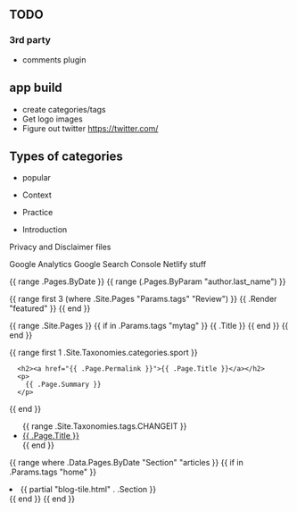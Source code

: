 ## TODO

### 3rd party

- comments plugin

## app build

- create categories/tags
- Get logo images
- Figure out twitter https://twitter.com/

## Types of categories

- popular

- Context
- Practice
- Introduction


Privacy and Disclaimer files


Google Analytics
Google Search Console
Netlify stuff

{{ range .Pages.ByDate }}
{{ range (.Pages.ByParam "author.last_name") }}

{{ range first 3 (where .Site.Pages "Params.tags" "Review") }}
{{ .Render "featured" }}
{{ end }}

{{ range .Site.Pages }}
{{ if in .Params.tags "mytag" }}
{{ .Title }}
{{ end }}
{{ end }}

{{ range first 1 .Site.Taxonomies.categories.sport }}

      <h2><a href="{{ .Page.Permalink }}">{{ .Page.Title }}</a></h2>
      <p>
        {{ .Page.Summary }}
      </p>

{{ end }}

<ul>
  {{ range .Site.Taxonomies.tags.CHANGEIT }}
    <li><a href="{{ .Page.URL }}">{{ .Page.Title }}</a></li>
  {{ end }}
</ul>

{{ range where .Data.Pages.ByDate "Section" "articles }}
{{ if in .Params.tags "home" }}
<li class="blog-tile">
{{ partial "blog-tile.html" . .Section }}
</li> <!-- /.blog-title -->
{{ end }}
{{ end }}





<!-- 
  <meta name="author" content="{{ .Site.Author.name }}" />
  <meta property="og:url" content="{{ .Permalink }}" />
  <link rel="canonical" href="{{ .Permalink }}" />

  {{ partial "seo" . }}
  {{- if .IsHome -}}
  <title>{{ .Site.Title }}</title>
  <meta property="og:title" content="{{ .Site.Title }}" />
  <meta property="og:type" content="website" />
  <meta name="description" content="{{ .Site.Params.description }}" />
  {{- else -}}
  <title>{{ .Title }} - {{ .Site.Title }}</title>
  <meta property="og:title" content="{{ .Title }} - {{ .Site.Title }}" />
  <meta property="og:type" content="article" />
  <meta name="description" content="{{ default .Summary .Description }}" />
  {{- end }}

  <link rel="stylesheet" href="{{ "css/index.css" | relURL }}">
  <link href="{{ "index.xml" | relURL }}" rel="alternate" type="application/rss+xml" title="{{ .Site.Title }}">
-->
  <!-- quicklink require -->

  <!-- Twitter Card -->
  <!-- <meta name="twitter:card" content="summary" />
  <meta name="twitter:description" content="{{ if .IsHome }}{{ .Site.Params.description }}{{ else }}{{ .Description }}{{ end }}" />
  <meta name="twitter:title" content="{{ .Title }}{{ if .IsHome }} - {{ .Site.Params.Tagline }}{{ else }} - {{ .Site.Title }}{{ end }}" />
  <meta name="twitter:site" content="{{ .Site.Params.twitter }}" />
  <meta name="twitter:creator" content="{{ .Site.Params.twitter }}" /> -->
  <!-- OG data -->
  <!-- <meta property="og:locale" content="en_US" />
  <meta property="og:type" content="{{ if .IsPage }}article{{ else }}website{{ end }}" />
  <meta content="{{ .Title }}{{ if .IsHome }} - {{ .Site.Params.Tagline }}{{ else }} - {{ .Site.Title }}{{ end }}" property="og:title">
  <meta content="{{ if .IsHome }}{{ .Site.Params.description }}{{ else }}{{ .Description }}{{ end }}" property="og:description">
  <meta property="og:url" content="{{ .Permalink }}" />
  <meta property="og:site_name" content="{{ .Site.Title }}" />
  {{ range .Params.categories }}<meta property="article:section" content="{{ . }}" />{{ end }}
  {{ if isset .Params "date" }}<meta property="article:published_time" content="{{ time .Date }}" />{{ end }} -->

